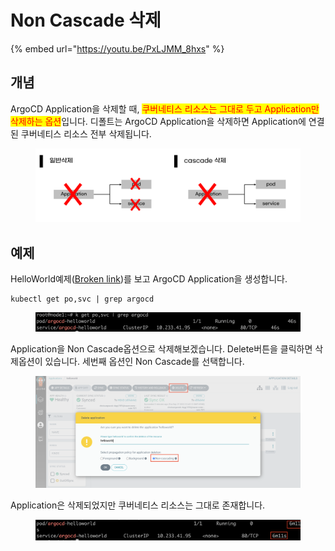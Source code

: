 # Non Cascade 삭제

{% embed url="https://youtu.be/PxLJMM_8hxs" %}

## 개념

ArgoCD Application을 삭제할 때, <mark style="color:red;">쿠버네티스 리소스는 그대로 두고 Application만 삭제하는 옵션</mark>입니다. 디폴트는 ArgoCD Application을 삭제하면 Application에 연결된 쿠버네티스 리소스 전부 삭제됩니다.

<figure><img src="../.gitbook/assets/image (127).png" alt=""><figcaption></figcaption></figure>

## 예제

HelloWorld예제([Broken link](broken-reference "mention"))를 보고 ArgoCD Application을 생성합니다.

```shell
kubectl get po,svc | grep argocd
```

<figure><img src="../.gitbook/assets/image (172).png" alt=""><figcaption></figcaption></figure>



Application을 Non Cascade옵션으로 삭제해보겠습니다. Delete버튼을 클릭하면 삭제옵션이 있습니다. 세번째  옵션인 Non Cascade를 선택합니다.

<figure><img src="../.gitbook/assets/image (162).png" alt=""><figcaption></figcaption></figure>



Application은 삭제되었지만 쿠버네티스 리소스는 그대로 존재합니다.

<figure><img src="../.gitbook/assets/image (205).png" alt=""><figcaption></figcaption></figure>
